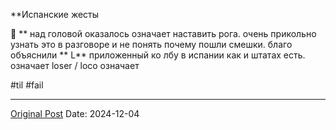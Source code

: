 **Испанские жесты

🤘 ** над головой оказалось означает наставить рога. очень прикольно узнать это в разговоре и не понять почему пошли смешки. благо объяснили
**
L** приложенный ко лбу в испании как и  штатах есть. означает loser / loco означает

#til #fail

---
[Original Post](https://t.me/lev2tarragona/2866)
Date: 2024-12-04
